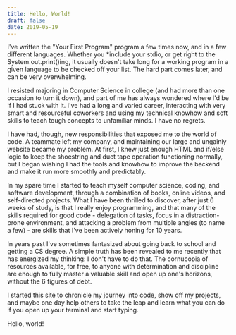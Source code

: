 ```yaml
---
title: Hello, World!
draft: false
date: 2019-05-19
---
```


I've written the "Your First Program" program a few times now, and in a few different languages. Whether you \*include your stdio, or get right to the System.out.print()ing, it usually doesn't take long for a working program in a given language to be checked off your list. The hard part comes later, and can be very overwhelming.

I resisted majoring in Computer Science in college (and had more than one occasion to turn it down), and part of me has always wondered where I'd be if I had stuck with it. I've had a long and varied career, interacting with very smart and resourceful coworkers and using my technical knowhow and soft skills to teach tough concepts to unfamiliar minds. I have no regrets.

I have had, though, new responsibilities that exposed me to the world of code. A teammate left my company, and maintaining our large and ungainly website became my problem. At first, I knew just enough HTML and if/else logic to keep the shoestring and duct tape operation functioning normally, but I began wishing I had the tools and knowhow to improve the backend and make it run more smoothly and predictably.

In my spare time I started to teach myself computer science, coding, and software development, through a combination of books, online videos, and self-directed projects. What I have been thrilled to discover, after just 6 weeks of study, is that I really enjoy programming, and that many of the skills required for good code - delegation of tasks, focus in a distraction-prone environment, and attacking a problem from multiple angles (to name a few) - are skills that I've been actively honing for 10 years.

In years past I've sometimes fantasized about going back to school and getting a CS degree. A simple truth has been revealed to me recently that has energized my thinking: I don't have to do that. The cornucopia of resources available, for free, to anyone with determination and discipline are enough to fully master a valuable skill and open up one's horizons, without the 6 figures of debt.

I started this site to chronicle my journey into code, show off my projects, and maybe one day help others to take the leap and learn what you can do if you open up your terminal and start typing.

Hello, world!
